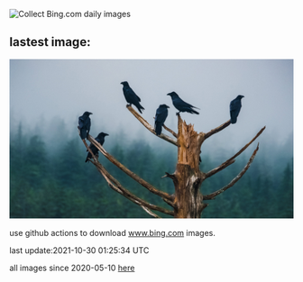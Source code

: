 ![Collect Bing.com daily images](https://github.com/counter2015/bing-daily-images/workflows/Collect%20Bing.com%20daily%20images/badge.svg)
## lastest image:
![](images/UnkindnessRavens.jpg)

use github actions to download www.bing.com images.

last update:2021-10-30 01:25:34 UTC

all images since 2020-05-10 [here](https://github.com/counter2015/bing-daily-images/tree/master/images) 
